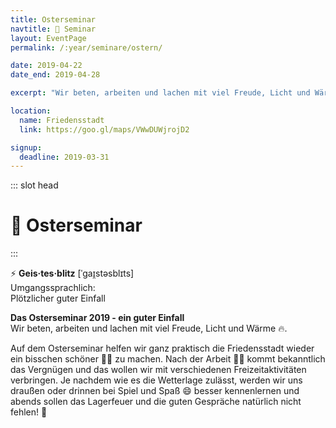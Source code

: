 ```yaml
---
title: Osterseminar
navtitle: 🐰 Seminar
layout: EventPage
permalink: /:year/seminare/ostern/

date: 2019-04-22
date_end: 2019-04-28

excerpt: "Wir beten, arbeiten und lachen mit viel Freude, Licht und Wärme 🔥🤗"

location:
  name: Friedensstadt
  link: https://goo.gl/maps/VWwDUWjrojD2

signup:
  deadline: 2019-03-31
---
```


::: slot head

# :rabbit: Oster&shy;seminar

:::

:zap: **Geis·tes·blitz**
[ˈɡaɪ̯stəsblɪts]<br>
Umgangssprachlich:<br>
Plötzlicher guter Einfall

**Das Osterseminar 2019 - ein guter Einfall**<br>
Wir beten, arbeiten und lachen mit viel Freude, Licht und Wärme :fire:.

Auf dem Osterseminar helfen wir ganz praktisch die Friedensstadt wieder ein bisschen schöner :sunflower::blossom: zu machen. Nach der Arbeit :construction_worker_woman: kommt bekanntlich das Vergnügen und das wollen wir mit verschiedenen Freizeitaktivitäten verbringen. Je nachdem wie es die Wetterlage zulässt, werden wir uns draußen oder drinnen bei Spiel und Spaß :smile: besser kennenlernen und abends sollen das Lagerfeuer und die guten Gespräche natürlich nicht fehlen! :tada:
